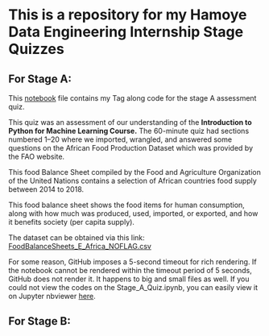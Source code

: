# This is a repository for my Hamoye Data Engineering Internship Stage Quizzes

## For Stage A:

This [notebook](https://github.com/Chisomnwa/Hamoye_Data_Engineering_Stage_Quizzes/blob/main/Stage_A_Quiz.ipynb) file contains my Tag along code for the stage A assessment quiz.

This quiz was an assessment of our understanding of the **Introduction to Python for Machine Learning Course.** The 60-minute quiz had sections numbered 1–20 where we imported, wrangled, and answered some questions on the African Food Production Dataset which was provided by the FAO website.

This food Balance Sheet compiled by the Food and Agriculture Organization of the United Nations contains a selection of African countries food supply between 2014 to 2018.

This food balance sheet shows the food items for human consumption, along with how much was produced, used, imported, or exported, and how it benefits society (per capita supply).

The dataset can be obtained via this link: [FoodBalanceSheets_E_Africa_NOFLAG.csv](https://github.com/HamoyeHQ/HDSC-Introduction-to-Python-for-machine-learning/files/7768140/FoodBalanceSheets_E_Africa_NOFLAG.csv)

For some reason, GitHub imposes a 5-second timeout for rich rendering. If the notebook cannot be rendered within the timeout period of 5 seconds, GitHub does not render it. It happens to big and small files as well. If you could not view the codes on the Stage_A_Quiz.ipynb, you can easily view it on Jupyter nbviewer [here](https://nbviewer.org/github/Chisomnwa/Hamoye_Data_Engineering_Stage_Quizzes/blob/main/Stage_A_Quiz.ipynb).

## For Stage B:
